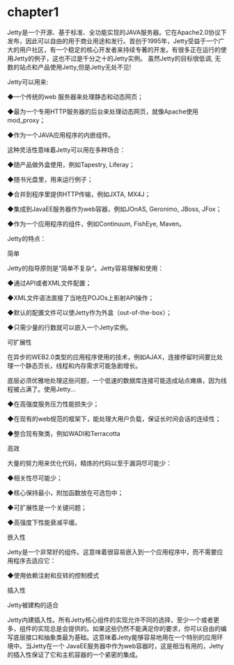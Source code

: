 # chapter1

Jetty是一个开源、基于标准、全功能实现的JAVA服务器。它在Apache2.0协议下发布，因此可以自由的用于商业用途和发行。首创于1995年，Jetty受益于一个广大的用户社区，有一个稳定的核心开发者来持续专著的开发。有很多正在运行的使用Jetty的例子，这也不过是千分之十的Jetty实例。 虽然Jetty的目标很低调, 无数的站点和产品使用Jetty,但是Jetty无处不见! 

Jetty可以用来: 

◆一个传统的web 服务器来处理静态和动态网页； 

◆最为一个专用HTTP服务器的后台来处理动态网页，就像Apache使用mod\_proxy； 

◆作为一个JAVA应用程序的内嵌组件。 

这种灵活性意味着Jetty可以用在多种场合： 

◆随产品做外盒使用，例如Tapestry, Liferay； 

◆随书光盘里，用来运行例子； 

◆合并到程序里提供HTTP传输，例如JXTA, MX4J； 

◆集成到JavaEE服务器作为web容器，例如JOnAS, Geronimo, JBoss, JFox； 

◆作为一个应用程序的组件，例如Continuum, FishEye, Maven。 

Jetty的特点： 

简单 

Jetty的指导原则是“简单不复杂“。Jetty容易理解和使用： 

◆通过API或者XML文件配置； 

◆XML文件语法直接了当地在POJOs上影射API操作； 

◆默认的配置文件可以使Jetty作为外盒（out-of-the-box）； 

◆只需少量的行数就可以嵌入一个Jetty实例。



可扩展性 

在异步的WEB2.0类型的应用程序使用的技术，例如AJAX，连接停留时间要比处理一个静态页长，线程和内存需求可能急剧增长。 

底层必须优雅地处理这些问题，一个低速的数据库连接可能造成站点瘫痪，因为线程被占满了。使用Jetty...



◆在高强度服务压力性能损失少； 

◆在现有的web规范的框架下，能处理大用户负载，保证长时间会话的连续性； 

◆整合现有聚类，例如WADI和Terracotta



高效 

大量的努力用来优化代码，精炼的代码以至于漏洞尽可能少： 

◆相关性尽可能少； 

◆核心保持最小，附加函数放在可选包中； 

◆可扩展性是一个关键问题； 

◆高强度下性能衰减平缓。



嵌入性 

Jetty是一个非常好的组件。这意味着很容易嵌入到一个应用程序中，而不需要应用程序去适应它： 

◆使用依赖注射和反转的控制模式



插入性 

Jetty被建构的适合 

Jetty内建插入性。所有Jetty核心组件的实现允许不同的选择，至少一个或者更多，组件的实现总是会提供的。如果这些仍然不能满足你的要求，你可以自由的编写底层接口和抽象类最为基础。这意味着Jetty能够容易地用在一个特别的应用环境中。当Jetty在一个 JavaEE服务器中作为web容器时，这是相当有用的，Jetty的插入性保证了它和主机容器的一个紧密的集成。

